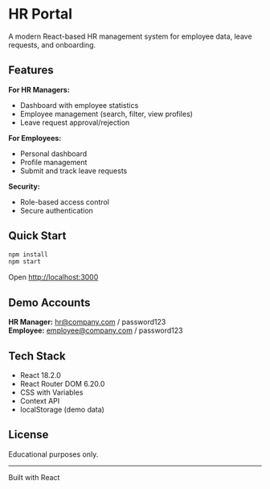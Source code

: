 # HR Portal

A modern React-based HR management system for employee data, leave requests, and onboarding.

## Features

**For HR Managers:**
- Dashboard with employee statistics
- Employee management (search, filter, view profiles)
- Leave request approval/rejection

**For Employees:**
- Personal dashboard
- Profile management
- Submit and track leave requests

**Security:**
- Role-based access control
- Secure authentication

## Quick Start

```bash
npm install
npm start
```

Open [http://localhost:3000](http://localhost:3000)

## Demo Accounts

**HR Manager:** hr@company.com / password123  
**Employee:** employee@company.com / password123

## Tech Stack

- React 18.2.0
- React Router DOM 6.20.0
- CSS with Variables
- Context API
- localStorage (demo data)

## License

Educational purposes only.

---

Built with React
